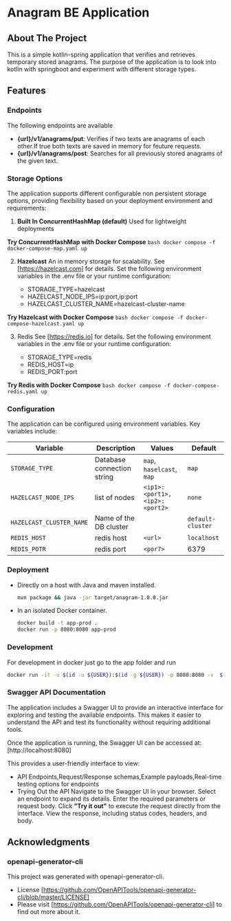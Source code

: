 
# Anagram BE Application

## About The Project
This is a simple kotlin-spring application that verifies and retrieves temporary stored anagrams.
The purpose of the application is to look into kotlin with springboot and experiment with different storage types.
 
## Features

### Endpoints
 The following endpoints are available 
  - **{url}/v1/anagrams/put**: Verifies if two texts are anagrams of each other.If true both texts are saved in memory for feuture requests.
  - **{url}/v1/anagrams/post**: Searches for all previously stored anagrams of the given text.

### Storage Options
The application supports different configurable non persistent storage options, providing flexibility based on your deployment environment and requirements:

1. **Built In ConcurrentHashMap (default)**
   Used for lightweight deployments 

  **Try ConcurrentHashMap with Docker Compose**
    ```bash
     docker compose -f docker-compose-map.yaml up
    ```  

2. **Hazelcast** 
   An in memory storage for scalability. 
   See [https://hazelcast.com] for details.
   Set the following environment variables in the .env file or your runtime configuration:

    - STORAGE_TYPE=hazelcast
    - HAZELCAST_NODE_IPS=ip:port,ip:port
    - HAZELCAST_CLUSTER_NAME=hazelcast-cluster-name

  **Try Hazelcast with Docker Compose**
    ```bash
     docker compose -f docker-compose-hazelcast.yaml up
    ```   

3. Redis
   See [https://redis.io] for details.
   Set the following environment variables in the .env file or your runtime configuration:

    - STORAGE_TYPE=redis
    - REDIS_HOST=ip
    - REDIS_PORT:port

  **Try Redis with Docker Compose**
    ```bash
     docker compose -f docker-compose-redis.yaml up
    ```  

### Configuration
The application can be configured using environment variables. Key variables include:

| Variable                  | Description                   |Values                       | Default          |
|---------------------------|------------------------------------|------------------------|------------------|
| `STORAGE_TYPE`            | Database connection string    |`map`, `haselcast`, `map`    | `map`            |
| `HAZELCAST_NODE_IPS`      | list of nodes                 |`<ip1>:<port1>,<ip2>:<port2>`| `none`           |
| `HAZELCAST_CLUSTER_NAME`  | Name of the DB cluster        |                             | `default-cluster`|
| `REDIS_HOST`              | redis host                    |      `<url>`                |  `localhost`     |
| `REDIS_POTR`              | redis port                    |      `<por7>`               |   6379           |

### Deployment 

  - Directly on a host with Java and maven installed.
    ```bash
    mvn package && java -jar target/anagram-1.0.0.jar
    ```

  - In an isolated Docker container.
    ```bash
    docker build -t app-prod .
    docker run -p 8080:8080 app-prod
    ```
 
### Development 

For development in docker just go to the app folder and run
```bash
docker run -it -u $(id -u ${USER}):$(id -g ${USER}) -p 8080:8080 -v  $(pwd):/app maven:3.9.9-eclipse-temurin-21 bash
```

### Swagger API Documentation

The application includes a Swagger UI to provide an interactive interface for exploring and testing the available endpoints. 
This makes it easier to understand the API and test its functionality without requiring additional tools.


Once the application is running, the Swagger UI can be accessed at:  [http://localhost:8080]

This provides a user-friendly interface to view:

- API Endpoints,Request/Response schemas,Example payloads,Real-time testing options for endpoints
- Trying Out the API
    Navigate to the Swagger UI in your browser.
    Select an endpoint to expand its details.
    Enter the required parameters or request body.
    Click **"Try it out"** to execute the request directly from the interface.
    View the response, including status codes, headers, and body.
 
## Acknowledgments

### openapi-generator-cli
This project was generated with openapi-generator-cli. 
 - License  [https://github.com/OpenAPITools/openapi-generator-cli/blob/master/LICENSE]
 - Please visit [https://github.com/OpenAPITools/openapi-generator-cli] to find out more about it.



 